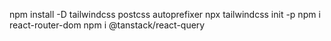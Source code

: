 npm install -D tailwindcss postcss autoprefixer
npx tailwindcss init -p
npm i react-router-dom
npm i @tanstack/react-query